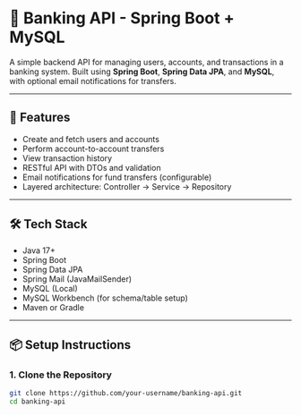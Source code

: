 # 🏦 Banking API - Spring Boot + MySQL

A simple backend API for managing users, accounts, and transactions in a banking system. Built using **Spring Boot**, **Spring Data JPA**, and **MySQL**, with optional email notifications for transfers.

---

## 🚀 Features

- Create and fetch users and accounts
- Perform account-to-account transfers
- View transaction history
- RESTful API with DTOs and validation
- Email notifications for fund transfers (configurable)
- Layered architecture: Controller → Service → Repository

---

## 🛠️ Tech Stack

- Java 17+
- Spring Boot
- Spring Data JPA
- Spring Mail (JavaMailSender)
- MySQL (Local)
- MySQL Workbench (for schema/table setup)
- Maven or Gradle

---

## 📦 Setup Instructions

### 1. Clone the Repository

```bash
git clone https://github.com/your-username/banking-api.git
cd banking-api
